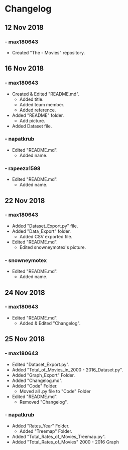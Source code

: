 # Changelog
## 12 Nov 2018
### - max180643
 - Created "The - Movies" repository.
## 16 Nov 2018
### - max180643
 - Created & Edited "README.md".
    - Added title.
    - Added team member.
    - Added reference.
 - Added "README" folder.
    - Add picture.
 - Added Dataset file.
### - napatkrub
 - Edited "README.md". 
    - Added name.
### - rapeeza1598
 - Edited "README.md".
    - Added name.
## 22 Nov 2018
### - max180643
 - Added "Dataset_Export.py" file.
 - Added "Data_Export" folder.
    - Added CSV exported file.
 - Edited "README.md".
    - Edited snowneymotex's picture.
### - snowneymotex
 - Edited "README.md".
    - Added name.
## 24 Nov 2018
### - max180643
 - Edited "README.md".
    - Added & Edited "Changelog".
## 25 Nov 2018
### - max180643
 - Edited "Dataset_Export.py".
 - Added "Total_of_Movies_in_2000 - 2016_Dataset.py".
 - Added "Graph_Export" Folder.
 - Added "Changelog.md".
 - Added "Code" Folder.
    - Moved all .py file to "Code" Folder
 - Edited "README.md".
    - Removed "Changelog".
### - napatkrub
 - Added "Rates_Year" Folder.
    - Added "Treemap" Folder.
 - Added "Total_Rates_of_Movies_Treemap.py".
 - Added "Total_Rates_of_Movies" 2000 - 2016 Graph